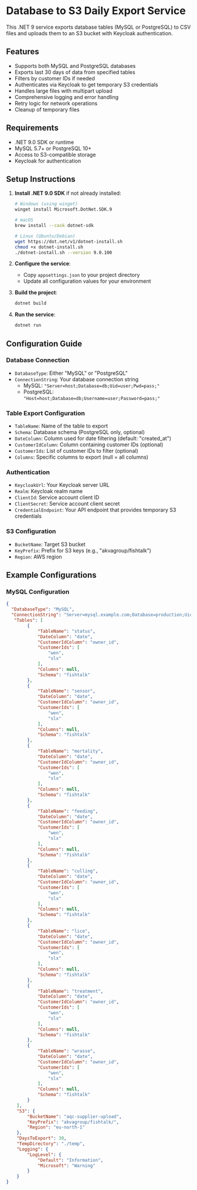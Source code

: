 # Database to S3 Daily Export Service

This .NET 9 service exports database tables (MySQL or PostgreSQL) to CSV files and uploads them to an S3 bucket with Keycloak authentication.

## Features

- Supports both MySQL and PostgreSQL databases
- Exports last 30 days of data from specified tables
- Filters by customer IDs if needed
- Authenticates via Keycloak to get temporary S3 credentials
- Handles large files with multipart upload
- Comprehensive logging and error handling
- Retry logic for network operations
- Cleanup of temporary files

## Requirements

- .NET 9.0 SDK or runtime
- MySQL 5.7+ or PostgreSQL 10+
- Access to S3-compatible storage
- Keycloak for authentication

## Setup Instructions

1. **Install .NET 9.0 SDK** if not already installed:
   ```bash
   # Windows (using winget)
   winget install Microsoft.DotNet.SDK.9

   # macOS
   brew install --cask dotnet-sdk

   # Linux (Ubuntu/Debian)
   wget https://dot.net/v1/dotnet-install.sh
   chmod +x dotnet-install.sh
   ./dotnet-install.sh --version 9.0.100
   ```

2. **Configure the service**:
   - Copy `appsettings.json` to your project directory
   - Update all configuration values for your environment

3. **Build the project**:
   ```bash
   dotnet build
   ```

4. **Run the service**:
   ```bash
   dotnet run
   ```

## Configuration Guide

### Database Connection
- `DatabaseType`: Either "MySQL" or "PostgreSQL"
- `ConnectionString`: Your database connection string
  - MySQL: `"Server=host;Database=db;Uid=user;Pwd=pass;"`
  - PostgreSQL: `"Host=host;Database=db;Username=user;Password=pass;"`

### Table Export Configuration
- `TableName`: Name of the table to export
- `Schema`: Database schema (PostgreSQL only, optional)
- `DateColumn`: Column used for date filtering (default: "created_at")
- `CustomerIdColumn`: Column containing customer IDs (optional)
- `CustomerIds`: List of customer IDs to filter (optional)
- `Columns`: Specific columns to export (null = all columns)

### Authentication
- `KeycloakUrl`: Your Keycloak server URL
- `Realm`: Keycloak realm name
- `ClientId`: Service account client ID
- `ClientSecret`: Service account client secret
- `CredentialEndpoint`: Your API endpoint that provides temporary S3 credentials

### S3 Configuration
- `BucketName`: Target S3 bucket
- `KeyPrefix`: Prefix for S3 keys (e.g., "akvagroup/fishtalk")
- `Region`: AWS region

## Example Configurations

### MySQL Configuration
```json
{
  "DatabaseType": "MySQL",
  "ConnectionString": "Server=mysql.example.com;Database=production;Uid=exporter;Pwd=SecurePass123!;",
   "Tables": [
        {
            "TableName": "status",
            "DateColumn": "date",
            "CustomerIdColumn": "owner_id",
            "CustomerIds": [
                "wen",
                "slx"
            ],
            "Columns": null,
            "Schema": "fishtalk"
        },
        {
            "TableName": "sensor",
            "DateColumn": "date",
            "CustomerIdColumn": "owner_id",
            "CustomerIds": [
                "wen",
                "slx"
            ],
            "Columns": null,
            "Schema": "fishtalk"
        },
        {
            "TableName": "mortality",
            "DateColumn": "date",
            "CustomerIdColumn": "owner_id",
            "CustomerIds": [
                "wen",
                "slx"
            ],
            "Columns": null,
            "Schema": "fishtalk"
        },
        {
            "TableName": "feeding",
            "DateColumn": "date",
            "CustomerIdColumn": "owner_id",
            "CustomerIds": [
                "wen",
                "slx"
            ],
            "Columns": null,
            "Schema": "fishtalk"
        },
        {
            "TableName": "culling",
            "DateColumn": "date",
            "CustomerIdColumn": "owner_id",
            "CustomerIds": [
                "wen",
                "slx"
            ],
            "Columns": null,
            "Schema": "fishtalk"
        },
        {
            "TableName": "lice",
            "DateColumn": "date",
            "CustomerIdColumn": "owner_id",
            "CustomerIds": [
                "wen",
                "slx"
            ],
            "Columns": null,
            "Schema": "fishtalk"
        },
        {
            "TableName": "treatment",
            "DateColumn": "date",
            "CustomerIdColumn": "owner_id",
            "CustomerIds": [
                "wen",
                "slx"
            ],
            "Columns": null,
            "Schema": "fishtalk"
        },
        {
            "TableName": "wrasse",
            "DateColumn": "date",
            "CustomerIdColumn": "owner_id",
            "CustomerIds": [
                "wen",
                "slx"
            ],
            "Columns": null,
            "Schema": "fishtalk"
        }
    ],
    "S3": {
        "BucketName": "aqc-supplier-upload",
        "KeyPrefix": "akvagroup/fishtalk/",
        "Region": "eu-north-1"
    },
    "DaysToExport": 30,
    "TempDirectory": "./temp",
    "Logging": {
        "LogLevel": {
            "Default": "Information",
            "Microsoft": "Warning"
        }
    }
}